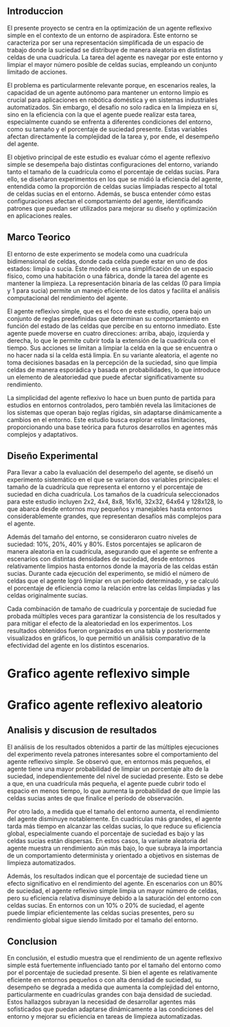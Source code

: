 ## Introduccion
El presente proyecto se centra en la optimización de un agente reflexivo simple en el contexto de un entorno de aspiradora. Este entorno se caracteriza por ser una representación simplificada de un espacio de trabajo donde la suciedad se distribuye de manera aleatoria en distintas celdas de una cuadrícula. La tarea del agente es navegar por este entorno y limpiar el mayor número posible de celdas sucias, empleando un conjunto limitado de acciones.

El problema es particularmente relevante porque, en escenarios reales, la capacidad de un agente autónomo para mantener un entorno limpio es crucial para aplicaciones en robótica doméstica y en sistemas industriales automatizados. Sin embargo, el desafío no solo radica en la limpieza en sí, sino en la eficiencia con la que el agente puede realizar esta tarea, especialmente cuando se enfrenta a diferentes condiciones del entorno, como su tamaño y el porcentaje de suciedad presente. Estas variables afectan directamente la complejidad de la tarea y, por ende, el desempeño del agente.

El objetivo principal de este estudio es evaluar cómo el agente reflexivo simple se desempeña bajo distintas configuraciones del entorno, variando tanto el tamaño de la cuadrícula como el porcentaje de celdas sucias. Para ello, se diseñaron experimentos en los que se midió la eficiencia del agente, entendida como la proporción de celdas sucias limpiadas respecto al total de celdas sucias en el entorno. Además, se busca entender cómo estas configuraciones afectan el comportamiento del agente, identificando patrones que puedan ser utilizados para mejorar su diseño y optimización en aplicaciones reales.

## Marco Teorico
El entorno de este experimento se modela como una cuadrícula bidimensional de celdas, donde cada celda puede estar en uno de dos estados: limpia o sucia. Este modelo es una simplificación de un espacio físico, como una habitación o una fábrica, donde la tarea del agente es mantener la limpieza. La representación binaria de las celdas (0 para limpia y 1 para sucia) permite un manejo eficiente de los datos y facilita el análisis computacional del rendimiento del agente.

El agente reflexivo simple, que es el foco de este estudio, opera bajo un conjunto de reglas predefinidas que determinan su comportamiento en función del estado de las celdas que percibe en su entorno inmediato. Este agente puede moverse en cuatro direcciones: arriba, abajo, izquierda y derecha, lo que le permite cubrir toda la extensión de la cuadrícula con el tiempo. Sus acciones se limitan a limpiar la celda en la que se encuentra o no hacer nada si la celda está limpia. En su variante aleatoria, el agente no toma decisiones basadas en la percepción de la suciedad, sino que limpia celdas de manera esporádica y basada en probabilidades, lo que introduce un elemento de aleatoriedad que puede afectar significativamente su rendimiento.

La simplicidad del agente reflexivo lo hace un buen punto de partida para estudios en entornos controlados, pero también revela las limitaciones de los sistemas que operan bajo reglas rígidas, sin adaptarse dinámicamente a cambios en el entorno. Este estudio busca explorar estas limitaciones, proporcionando una base teórica para futuros desarrollos en agentes más complejos y adaptativos.
## Diseño Experimental
Para llevar a cabo la evaluación del desempeño del agente, se diseñó un experimento sistemático en el que se variaron dos variables principales: el tamaño de la cuadrícula que representa el entorno y el porcentaje de suciedad en dicha cuadrícula. Los tamaños de la cuadrícula seleccionados para este estudio incluyen 2x2, 4x4, 8x8, 16x16, 32x32, 64x64 y 128x128, lo que abarca desde entornos muy pequeños y manejables hasta entornos considerablemente grandes, que representan desafíos más complejos para el agente.

Además del tamaño del entorno, se consideraron cuatro niveles de suciedad: 10%, 20%, 40% y 80%. Estos porcentajes se aplicaron de manera aleatoria en la cuadrícula, asegurando que el agente se enfrente a escenarios con distintas densidades de suciedad, desde entornos relativamente limpios hasta entornos donde la mayoría de las celdas están sucias. Durante cada ejecución del experimento, se midió el número de celdas que el agente logró limpiar en un período determinado, y se calculó el porcentaje de eficiencia como la relación entre las celdas limpiadas y las celdas originalmente sucias.

Cada combinación de tamaño de cuadrícula y porcentaje de suciedad fue probada múltiples veces para garantizar la consistencia de los resultados y para mitigar el efecto de la aleatoriedad en los experimentos. Los resultados obtenidos fueron organizados en una tabla y posteriormente visualizados en gráficos, lo que permitió un análisis comparativo de la efectividad del agente en los distintos escenarios.
# Grafico agente reflexivo simple

# Grafico agente reflexivo aleatorio

## Analisis y discusion de resultados
El análisis de los resultados obtenidos a partir de las múltiples ejecuciones del experimento revela patrones interesantes sobre el comportamiento del agente reflexivo simple. Se observó que, en entornos más pequeños, el agente tiene una mayor probabilidad de limpiar un porcentaje alto de la suciedad, independientemente del nivel de suciedad presente. Esto se debe a que, en una cuadrícula más pequeña, el agente puede cubrir todo el espacio en menos tiempo, lo que aumenta la probabilidad de que limpie las celdas sucias antes de que finalice el período de observación.

Por otro lado, a medida que el tamaño del entorno aumenta, el rendimiento del agente disminuye notablemente. En cuadrículas más grandes, el agente tarda más tiempo en alcanzar las celdas sucias, lo que reduce su eficiencia global, especialmente cuando el porcentaje de suciedad es bajo y las celdas sucias están dispersas. En estos casos, la variante aleatoria del agente muestra un rendimiento aún más bajo, lo que subraya la importancia de un comportamiento determinista y orientado a objetivos en sistemas de limpieza automatizados.

Además, los resultados indican que el porcentaje de suciedad tiene un efecto significativo en el rendimiento del agente. En escenarios con un 80% de suciedad, el agente reflexivo simple limpia un mayor número de celdas, pero su eficiencia relativa disminuye debido a la saturación del entorno con celdas sucias. En entornos con un 10% o 20% de suciedad, el agente puede limpiar eficientemente las celdas sucias presentes, pero su rendimiento global sigue siendo limitado por el tamaño del entorno.
## Conclusion
En conclusión, el estudio muestra que el rendimiento de un agente reflexivo simple está fuertemente influenciado tanto por el tamaño del entorno como por el porcentaje de suciedad presente. Si bien el agente es relativamente eficiente en entornos pequeños o con alta densidad de suciedad, su desempeño se degrada a medida que aumenta la complejidad del entorno, particularmente en cuadrículas grandes con baja densidad de suciedad. Estos hallazgos subrayan la necesidad de desarrollar agentes más sofisticados que puedan adaptarse dinámicamente a las condiciones del entorno y mejorar su eficiencia en tareas de limpieza automatizadas.


